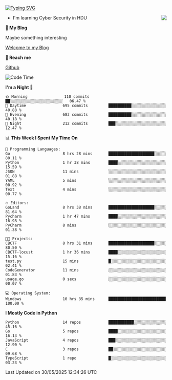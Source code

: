 [![Typing SVG](https://readme-typing-svg.herokuapp.com?font=Fira+Code&pause=1000&random=false&width=450&height=60&lines=Hello+%F0%9F%91%8B%F0%9F%8F%BB;I'm+JBNRZ)](https://git.io/typing-svg)

<a href="#">
  <img align="right" src="https://github-readme-stats.vercel.app/api?username=JBNRZ&show_icons=true&bg_color=15,f2f7fd,E0EAFC" />
</a>

- I'm learning Cyber Security in HDU

 **🌱 My Blog**

Maybe something interesting

[Welcome to my Blog](https://jbnrz.com.cn/)

 **💬 Reach me** 

[Github](https://github.com/JBNRZ)


<!--START_SECTION:waka-->
![Code Time](http://img.shields.io/badge/Code%20Time-1%2C201%20hrs%2013%20mins-blue)

**I'm a Night 🦉** 

```text
🌞 Morning                110 commits         ██░░░░░░░░░░░░░░░░░░░░░░░   06.47 % 
🌆 Daytime                695 commits         ██████████░░░░░░░░░░░░░░░   40.88 % 
🌃 Evening                683 commits         ██████████░░░░░░░░░░░░░░░   40.18 % 
🌙 Night                  212 commits         ███░░░░░░░░░░░░░░░░░░░░░░   12.47 % 
```


📊 **This Week I Spent My Time On** 

```text
💬 Programming Languages: 
Go                       8 hrs 28 mins       ████████████████████░░░░░   80.11 % 
Python                   1 hr 38 mins        ████░░░░░░░░░░░░░░░░░░░░░   15.59 % 
JSON                     11 mins             ░░░░░░░░░░░░░░░░░░░░░░░░░   01.88 % 
YAML                     5 mins              ░░░░░░░░░░░░░░░░░░░░░░░░░   00.92 % 
Text                     4 mins              ░░░░░░░░░░░░░░░░░░░░░░░░░   00.77 % 

🔥 Editors: 
GoLand                   8 hrs 38 mins       ████████████████████░░░░░   81.64 % 
Pycharm                  1 hr 47 mins        ████░░░░░░░░░░░░░░░░░░░░░   16.98 % 
PyCharm                  8 mins              ░░░░░░░░░░░░░░░░░░░░░░░░░   01.38 % 

🐱‍💻 Projects: 
CBCTF                    8 hrs 31 mins       ████████████████████░░░░░   80.50 % 
CBCTF-locust             1 hr 36 mins        ████░░░░░░░░░░░░░░░░░░░░░   15.16 % 
test.py                  15 mins             █░░░░░░░░░░░░░░░░░░░░░░░░   02.41 % 
CodeGenerator            11 mins             ░░░░░░░░░░░░░░░░░░░░░░░░░   01.83 % 
usage.go                 0 secs              ░░░░░░░░░░░░░░░░░░░░░░░░░   00.07 % 

💻 Operating System: 
Windows                  10 hrs 35 mins      █████████████████████████   100.00 % 
```

**I Mostly Code in Python** 

```text
Python                   14 repos            ███████████░░░░░░░░░░░░░░   45.16 % 
Go                       5 repos             ████░░░░░░░░░░░░░░░░░░░░░   16.13 % 
JavaScript               4 repos             ███░░░░░░░░░░░░░░░░░░░░░░   12.90 % 
C                        3 repos             ██░░░░░░░░░░░░░░░░░░░░░░░   09.68 % 
TypeScript               1 repo              █░░░░░░░░░░░░░░░░░░░░░░░░   03.23 % 
```




 Last Updated on 30/05/2025 12:34:26 UTC
<!--END_SECTION:waka-->
